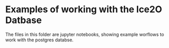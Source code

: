 # Examples of working with the Ice2O Datbase

The files in this folder are jupyter notebooks, showing example worflows to work with the postgres databse.

